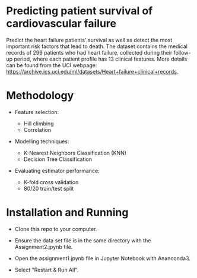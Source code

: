 # Predicting patient survival of cardiovascular failure

Predict the heart failure patients' survival as well as detect the most important risk factors that lead to death. The dataset contains the medical records of 299 patients who had heart failure, collected during their follow-up period, where each patient profile has 13 clinical features. More details can be found from the UCI webpage: https://archive.ics.uci.edu/ml/datasets/Heart+failure+clinical+records.

# Methodology

- Feature selection:

  - Hill climbing
  - Correlation

- Modelling techniques:

  - K-Nearest Neighbors Classification (KNN)
  - Decision Tree Classification

- Evaluating estimator performance:

  - K-fold cross validation
  - 80/20 train/test split

# Installation and Running

- Clone this repo to your computer.

- Ensure the data set file is in the same directory with the Assignment2.jpynb file.

- Open the assignment1.jpynb file in Jupyter Notebook with Ananconda3.

- Select "Restart & Run All".
